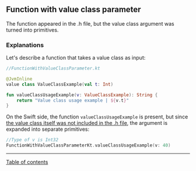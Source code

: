 ## Function with value class parameter

The function appeared in the .h file, but the value class argument was turned into primitives.

### Explanations

Let's describe a function that takes a value class as input:

```kotlin
//FunctionWithValueClassParameter.kt

@JvmInline
value class ValueClassExample(val t: Int)

fun valueClassUsageExample(v: ValueClassExample): String {
    return "Value class usage example | ${v.t}"
}
```

On the Swift side, the function `valueClassUsageExample` is present, but since [the value class itself was not included in the .h file](/docs/classes/InlineClass.md), the argument is expanded into separate primitives:

```swift
//Type of v is Int32
FunctionWithValueClassParameterKt.valueClassUsageExample(v: 40)
```

---
[Table of contents](/README.md)